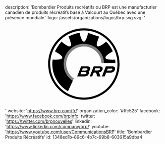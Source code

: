 description: 'Bombardier Produits récréatifs ou BRP est une manufacturier canadien de produits récréatifs basé à Valcourt au Québec avec une présence mondiale.'
logo: /assets/organizations/logos/brp.svg
svg: '<svg xmlns="http://www.w3.org/2000/svg" viewBox="0 0 160 90"><path d="M80.646 8.318c-20.223 0-36.62 16.396-36.62 36.62 0 20.225 16.397 36.623 36.62 36.623 20.225 0 36.622-16.397 36.622-36.622S100.87 8.318 80.646 8.318zm0 71.116c-19.05 0-34.495-15.444-34.495-34.496s15.445-34.494 34.496-34.494c19.054 0 34.495 15.442 34.495 34.494S99.7 79.434 80.647 79.434z"/><path opacity=".5" d="M98.667 43.858c-.555-9.467-8.41-16.973-18.02-16.973-9.972 0-18.053 8.083-18.053 18.055 0 6.162 3.087 11.604 7.8 14.86l-1.768 3.855c-7.382-4.546-9.69-9.505-9.69-18.81 0-7.126 7.297-22.107 21.567-22.107 13.906 0 20.33 11.046 21.428 21.12h-3.263z"/><path d="M77.81 47.344h6.803c.555.01 1.565.23 1.948.608.56.557.713 1.076.618 1.865-.164 1.316-.622 2.156-2.18 2.472 1.352-.277 1.102 1.578 1.05 1.76-.407 1.295-1.05 2.107-1.465 2.524-.644.64-1.892 1.11-3.256 1.11H73.8l4.01-10.34zm.497 8.244h2.704c.52 0 .702-.01 1.433-.22.313-.093.645-.275.772-.983.233-1.257-1.6-1.1-4.062-1.1H77.99l-.893 2.303h1.21zm.32-3.937h3.797c1.25 0 1.812-.626 1.987-1.572.092-.495-.537-.67-1.53-.67H79.49l-.865 2.243zm8.018 6.033l4.006-10.34h5.932c1.724 0 2.77.48 2.98.992.317.78.362 1.876.045 2.6-.636 1.46-1.435 2.313-3.5 2.59l1.564 4.158h-3.263l-1.367-3.958h-2.368l-1.547 3.958h-2.48zm7.912-6.063c.54 0 2.18.007 2.66-1.368.23-.652-.352-.872-.925-.872h-3.94l-.882 2.244 3.087-.003zm4.568 6.063l4.005-10.34h6.624c.692 0 1.702.05 2.275.625.685.68.613 2.03.41 2.918-.12.543-.456 1.174-1.245 1.855-.855.742-2.063 1.048-3.123 1.048h-4.586l-1.5 3.894h-2.86zm8.96-6.014c.493 0 1.554-.114 1.735-1.162.162-.904-.756-.865-1.162-.865h-3.572l-.785 2.027h3.786zM64.873 16.695l-.006-.013c-.12.067-.113.067.006.013zM51.008 31.988l-.016-.012c-.097.226-.084.208.016.012z"/><path d="M111.774 40.5l-.004-.02c-3.788.18-16.974.297-2.21-8.086l.737-.47a32.427 32.427 0 0 0-6.848-9.97c-.27.238-15.404 13.7-7.05-5.21-1.14-.198-10.604-3.415-11.373-3.832-4.673 20.047-8.653.545-8.772-.047-4.574.622-10.566 3.47-11.383 3.83 8.33 18.82-6.502 5.728-7.02 5.267-3.438 3.41-6.326 9.038-6.845 10.027 18.015 9.953-1.734 8.487-2.412 8.434a32.653 32.653 0 0 0-.316 4.517c0 11.944 6.467 22.376 16.09 27.985l4.908-10.672c-5.625-3.707-9.337-10.076-9.337-17.312 0-11.437 9.274-20.71 20.715-20.71 11.075 0 20.124 8.694 20.683 19.63h11.673a34.404 34.404 0 0 0-.285-3.36h-.95zM85.028 12.912l.01-.042c-.08-.012-.078.005-.01.042zm11.399 3.77l-.026.062c.136.025.154.006.027-.062z"/></svg>'
website: 'https://www.brp.com/fr/'
organization_color: '#ffc525'
facebook: 'https://www.facebook.com/brpinfo'
twitter: 'https://twitter.com/brpnouvelles'
linkedin: 'https://www.linkedin.com/company/brp/'
youtube: 'https://www.youtube.com/user/CommunicationsBRP'
title: 'Bombardier Produits Récréatifs'
id: 1348ed1b-89c6-4b7c-99b8-603615a9dba4

